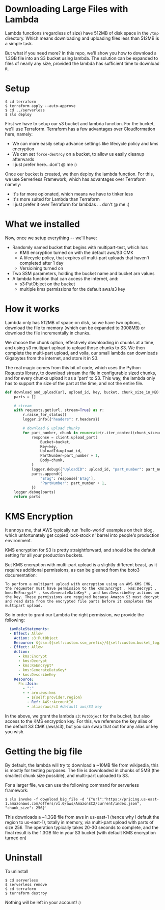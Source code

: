 # Downloading Large Files with Lambda

Lambda functions (regardless of size) have 512MB of disk space in the `/tmp` directory. Which means downloading and uploading files less than 512MB is a simple task.

But what if you need more? In this repo, we'll show you how to download a 1.3GB file into an S3 bucket using lambda. The solution can be expanded to files of nearly any size, provided the lambda has sufficient time to download it.

# Setup

    $ cd terraform
    $ terraform apply --auto-approve
    $ cd ../serverless
    $ sls deploy

First we have to setup our s3 bucket and lambda function. For the bucket, we'll use Terraform. Terraform has a few advantages over Cloudformation here, namely:

* We can more easily setup advance settings like lifecycle policy and kms encryption
* We can set `force-destroy` on a bucket, to allow us easily cleanup afterwards
* I just prefer here...don't @ me :)

Once our bucket is created, we then deploy the lambda function. For this, we use Serverless Framework, which has advantages over Terraform namely:

* It's far more opionated, which means we have to tinker less
* It's more suited for Lambda than Terraform
* I just prefer it over Terraform for lambdas ... don't @ me :)

# What we installed

Now, once we setup everything -- we'll have:

* Randomly named bucket that begins with multipart-test, which has
    - KMS encryption turned on with the default aws/S3 CMK
    - A lifecycle policy, that expires all multi-part uploads that haven't completed after 1 day
    - Versioining turned on
* Two SSM parameters, holding the bucket name and bucket arn values
* A lambda function that can access the internet, and:
    - s3:PutObject on the bucket
    - multiple kms permissions for the default aws/s3 key

# How it works

Lambda only has 512MB of space on disk, so we have two options, download the file to memory (which can be expanded to 3008MB) or download the file incrementally in chunks.

We choose the chunk option, effectively downloading in chunks at a time, and using s3 multipart upload to upload those chunks to S3. We then complete the multi-part upload, and voila, our small lambda can downloads Gigabytes from the internet, and store it in S3.

The real magic comes from this bit of code, which uses the Python Requests library, to download stream the file in configurable sized chunks, and for every chunks upload it as a 'part' to S3. This way, the lambda only has to support the size of the part at the time, and not the entire file.

```python
def download_and_upload(url, upload_id, key, bucket, chunk_size_in_MB):
    parts = []

    # stream
    with requests.get(url, stream=True) as r:
        r.raise_for_status()
        logger.info({"headers": r.headers})

        # download & upload chunks
        for part_number, chunk in enumerate(r.iter_content(chunk_size=chunk_size_in_MB * 1024 * 1024)):
            response = client.upload_part(
                Bucket=bucket,
                Key=key,
                UploadId=upload_id,
                PartNumber=part_number + 1,
                Body=chunk,
            )
            logger.debug({"UploadID": upload_id, "part_number": part_number + 1, "status": "uploaded"})
            parts.append({
                "ETag": response['ETag'],
                "PartNumber": part_number + 1,
            })
    logger.debug(parts)
    return parts
```

# KMS Encryption

It annoys me, that AWS typically run 'hello-world' examples on their blog, which unfortunately get copied lock-stock n' barrel into people's production environment.

KMS encryption for S3 is pretty straightforward, and should be the default setting for all your production buckets.

But KMS encryption with multi-part upload is a slightly different beast, as it requires additional permissions, as can be gleaned from the boto3 documentation:

    To perform a multipart upload with encryption using an AWS KMS CMK, the requester must have permission to the kms:Encrypt , kms:Decrypt , kms:ReEncrypt* , kms:GenerateDataKey* , and kms:DescribeKey actions on the key. These permissions are required because Amazon S3 must decrypt and read data from the encrypted file parts before it completes the multipart upload.

So in order to grant our Lambda the right permission, we provide the following:

```yaml
  iamRoleStatements:
  - Effect: Allow
    Action: s3:PutObject
    Resource: ${ssm:${self:custom.ssm_prefix}/${self:custom.bucket_logical_name}/arn}/*
  - Effect: Allow
    Action:
      - kms:Encrypt
      - kms:Decrypt
      - kms:ReEncrypt*
      - kms:GenerateDataKey*
      - kms:DescribeKey
    Resource:
      Fn::Join:
        - ":"
        - - arn:aws:kms
          - ${self:provider.region}  
          - Ref: AWS::AccountId
          - alias/aws/s3 #default aws/S3 key
```

In the above, we grant the lambda `s3:PutObject` for the bucket, but also access to the KMS encryption key. For this, we reference the key alias of the default S3 CMK (aws/s3), but you can swap that out for any alias or key you wish.

# Getting the big file

By default, the lambda will try to download a ~10MB file from wikipedia, this is mostly for testing purposes. The file is downloaded in chunks of 5MB (the smallest chunk size possible), and multi-part uploaded to S3.

For a larger file, we can use the following command for serverless framework:

    $ sls invoke -f download_big_file -d '{"url":"https://pricing.us-east-1.amazonaws.com/offers/v1.0/aws/AmazonEC2/current/index.json", "chunk_size": 256}'

This downloads a ~1.3GB file from aws in us-east-1 (hence why I default the region to us-east-1), totally in memory, via multi-part upload with parts of size 256. The operation typically takes 20-30 seconds to complete, and the final result is the 1.3GB file in your S3 bucket (with default KMS encryption turned on)

# Uninstall

To uninstall

    $ cd serverless
    $ serverless remove
    $ cd terraform
    $ terraform destroy

Nothing will be left in your account! :)